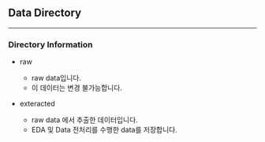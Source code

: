 ## Data Directory

---

### Directory Information

- raw
    - raw data입니다. 
    - 이 데이터는 변경 불가능합니다.

- exteracted
    - raw data 에서 추출한 데이터입니다.
    - EDA 및 Data 전처리를 수행한 data를 저장합니다.